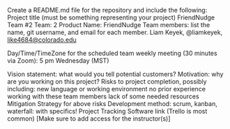 Create a README.md file for the repository and include the following:
Project title (must be something representing your project)
FriendNudge
Team #2
Team: 2 Product Name: FriendNudge
Team members: list the name, git username, and email for each member.
Liam Keyek, @liamkeyek, like4684@colorado.edu

Day/Time/TimeZone for the scheduled team weekly meeting (30 minutes via Zoom):
5 pm Wednesday (MST)

Vision statement: what would you tell potential customers?
Motivation: why are you working on this project?
Risks to project completion, possibly including:
new language or working environment
no prior experience working with these team members
lack of some needed resources
Mitigation Strategy for above risks
Development method: scrum, kanban, waterfall: with specifics!
Project Tracking Software link (Trello is most common)
[Make sure to add access for the instructor(s)]